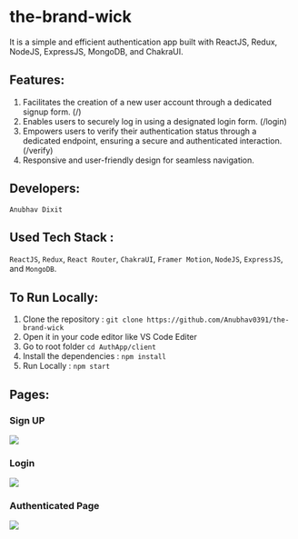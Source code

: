 # the-brand-wick

It is a simple and efficient authentication app built with ReactJS, Redux, NodeJS, ExpressJS, MongoDB, and ChakraUI.

## Features: 

1. Facilitates the creation of a new user account through a dedicated signup form.   (/)
2. Enables users to securely log in using a designated login form.   (/login)
3. Empowers users to verify their authentication status through a dedicated endpoint, ensuring a secure and authenticated interaction.   (/verify)
4. Responsive and user-friendly design for seamless navigation.

## Developers:

`Anubhav Dixit`

## Used Tech Stack :

`ReactJS`, `Redux`, `React Router`, `ChakraUI`, `Framer Motion`, `NodeJS`, `ExpressJS`, and `MongoDB`. 

## To Run Locally:

1. Clone the repository : `git clone https://github.com/Anubhav0391/the-brand-wick`
2. Open it in your code editor like VS Code Editer
3. Go to root folder `cd AuthApp/client`
4. Install the dependencies : `npm install`
5. Run Locally : `npm start`

## Pages:

### Sign UP 
<img src="https://i.ibb.co/mhN5d7L/login.png"/>

### Login
<img src="https://i.ibb.co/2Y9XpsJ/Login2.png"/>

### Authenticated Page
<img src="https://i.ibb.co/gySc3vm/token.png"/>

